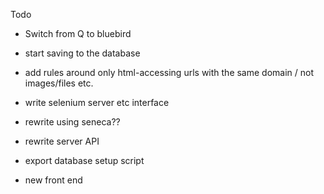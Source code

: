 Todo
- Switch from Q to bluebird
- start saving to the database
- add rules around only html-accessing urls with the same domain / not images/files etc.
- write selenium server etc interface

- rewrite using seneca??
- rewrite server API
- export database setup script

- new front end
